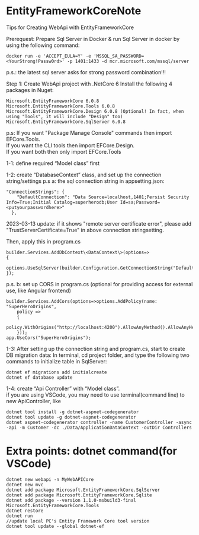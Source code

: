 # EntityFrameworkCoreNote
Tips for Creating WebApi with EntityFrameworkCore 

Prerequest: Prepare Sql Server in Docker & run Sql Server in docker by using the following command:    
```
docker run -e 'ACCEPT_EULA=Y' -e 'MSSQL_SA_PASSWORD=<YourStrong!Passw0rd>' -p 1401:1433 -d mcr.microsoft.com/mssql/server
```
p.s.: the latest sql server asks for strong password combination!!! 

Step 1: Create WebApi project with .NetCore 6 
Install the following 4 packages in Nuget: 
```
Microsoft.EntityFrameworkCore 6.0.8 
Microsoft.EntityFrameworkCore.Tools 6.0.8 
Microsoft.EntityFrameworkCore.Design 6.0.8 (Optional! In fact, when using "Tools", it will include "Design" too)
Microsoft.EntityFrameworkCore.SqlServer 6.0.8 
```
p.s: If you want "Package Manage Console" commands then import EFCore.Tools.    
If you want the CLI tools then import EFCore.Design.    
If you want both then only import EFCore.Tools    

1-1: define required “Model class” first 

1-2: create “DatabaseContext” class, and set up the connection string/settings 
p.s a: the sql connection string in appsetting.json:
```
"ConnectionStrings": { 
    "DefaultConnection": "Data Source=localhost,1401;Persist Security Info=True;Initial Catalog=superherodb;User Id=sa;Password=<putyourpasswordhere>" 
  }, 
```
2023-03-13 update:
if it shows "remote server certificate error", please add "TrustServerCertificate=True" in above connection stringsetting.
 

Then, apply this in program.cs
```
builder.Services.AddDbContext\<DataContext\>(options=> 
{ 
    options.UseSqlServer(builder.Configuration.GetConnectionString("DefaultConnection")); 
}); 
```
p.s. b: set up CORS in program.cs (optional for providing access for external use, like Angular frontend)
```
builder.Services.AddCors(options=>options.AddPolicy(name: "SuperHeroOrigins", 
    policy => 
    { 
        policy.WithOrigins("http://localhost:4200").AllowAnyMethod().AllowAnyHeader(); 
    })); 
app.UseCors("SuperHeroOrigins"); 
```

1-3:
After setting up the connection string and program.cs, start to create DB migration data:
In terminal, cd project folder, and type the following two commands to initialize table in SqlServer:
```
dotnet ef migrations add initialcreate
dotnet ef database update 
```

1-4: create “Api Controller” with “Model class”.    
if you are using VSCode, you may need to use terminal(command line) to new ApiController, like
```
dotnet tool install -g dotnet-aspnet-codegenerator
dotnet tool update -g dotnet-aspnet-codegenerator
dotnet aspnet-codegenerator controller -name CustomerController -async -api -m Customer -dc ./Data/ApplicationDataContext -outDir Controllers
```


# Extra points: dotnet command(for VSCode)
```
dotnet new webapi -n MyWebAPICore
dotnet new mvc  
dotnet add package Microsoft.EntityFrameworkCore.SqlServer
dotnet add package Microsoft.EntityFrameworkCore.Sqlite
dotnet add package --version 1.1.0-msbuild3-final Microsoft.EntityFrameworkCore.Tools 
dotnet restore      
dotnet run
//update local PC's Entity Framework Core tool version
dotnet tool update --global dotnet-ef
```
